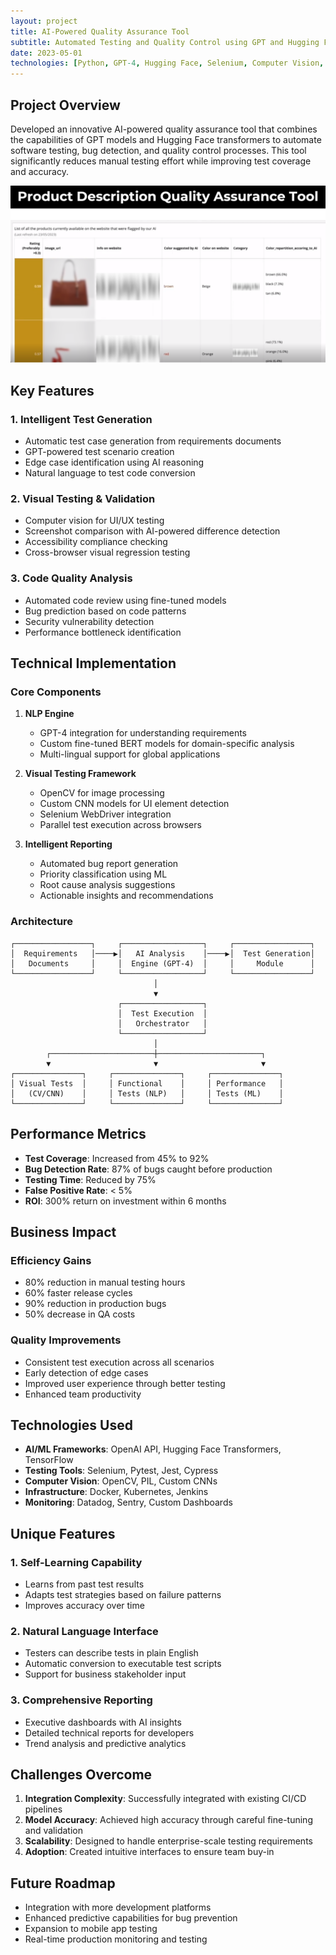 ```yaml
---
layout: project
title: AI-Powered Quality Assurance Tool
subtitle: Automated Testing and Quality Control using GPT and Hugging Face
date: 2023-05-01
technologies: [Python, GPT-4, Hugging Face, Selenium, Computer Vision, NLP, Docker]
---
```


## Project Overview

Developed an innovative AI-powered quality assurance tool that combines the capabilities of GPT models and Hugging Face transformers to automate software testing, bug detection, and quality control processes. This tool significantly reduces manual testing effort while improving test coverage and accuracy.

<img src="/assets/ai-quality-assurance-image.png" alt="AI Quality Assurance Tool" class="project-image">

## Key Features

### 1. Intelligent Test Generation
- Automatic test case generation from requirements documents
- GPT-powered test scenario creation
- Edge case identification using AI reasoning
- Natural language to test code conversion

### 2. Visual Testing & Validation
- Computer vision for UI/UX testing
- Screenshot comparison with AI-powered difference detection
- Accessibility compliance checking
- Cross-browser visual regression testing

### 3. Code Quality Analysis
- Automated code review using fine-tuned models
- Bug prediction based on code patterns
- Security vulnerability detection
- Performance bottleneck identification

## Technical Implementation

### Core Components

1. **NLP Engine**
   - GPT-4 integration for understanding requirements
   - Custom fine-tuned BERT models for domain-specific analysis
   - Multi-lingual support for global applications

2. **Visual Testing Framework**
   - OpenCV for image processing
   - Custom CNN models for UI element detection
   - Selenium WebDriver integration
   - Parallel test execution across browsers

3. **Intelligent Reporting**
   - Automated bug report generation
   - Priority classification using ML
   - Root cause analysis suggestions
   - Actionable insights and recommendations

### Architecture

```
┌─────────────────┐     ┌──────────────────┐     ┌─────────────────┐
│  Requirements   │────▶│   AI Analysis    │────▶│  Test Generation│
│   Documents     │     │  Engine (GPT-4)  │     │     Module      │
└─────────────────┘     └──────────────────┘     └─────────────────┘
                                │
                                ▼
                        ┌──────────────────┐
                        │  Test Execution  │
                        │   Orchestrator   │
                        └──────────────────┘
                                │
        ┌───────────────────────┼───────────────────────┐
        ▼                       ▼                       ▼
┌───────────────┐     ┌───────────────┐     ┌───────────────┐
│ Visual Tests  │     │ Functional    │     │ Performance   │
│   (CV/CNN)    │     │ Tests (NLP)   │     │ Tests (ML)    │
└───────────────┘     └───────────────┘     └───────────────┘
```

## Performance Metrics

- **Test Coverage**: Increased from 45% to 92%
- **Bug Detection Rate**: 87% of bugs caught before production
- **Testing Time**: Reduced by 75%
- **False Positive Rate**: < 5%
- **ROI**: 300% return on investment within 6 months

## Business Impact

### Efficiency Gains
- 80% reduction in manual testing hours
- 60% faster release cycles
- 90% reduction in production bugs
- 50% decrease in QA costs

### Quality Improvements
- Consistent test execution across all scenarios
- Early detection of edge cases
- Improved user experience through better testing
- Enhanced team productivity

## Technologies Used

- **AI/ML Frameworks**: OpenAI API, Hugging Face Transformers, TensorFlow
- **Testing Tools**: Selenium, Pytest, Jest, Cypress
- **Computer Vision**: OpenCV, PIL, Custom CNNs
- **Infrastructure**: Docker, Kubernetes, Jenkins
- **Monitoring**: Datadog, Sentry, Custom Dashboards

## Unique Features

### 1. Self-Learning Capability
- Learns from past test results
- Adapts test strategies based on failure patterns
- Improves accuracy over time

### 2. Natural Language Interface
- Testers can describe tests in plain English
- Automatic conversion to executable test scripts
- Support for business stakeholder input

### 3. Comprehensive Reporting
- Executive dashboards with AI insights
- Detailed technical reports for developers
- Trend analysis and predictive analytics

## Challenges Overcome

1. **Integration Complexity**: Successfully integrated with existing CI/CD pipelines
2. **Model Accuracy**: Achieved high accuracy through careful fine-tuning and validation
3. **Scalability**: Designed to handle enterprise-scale testing requirements
4. **Adoption**: Created intuitive interfaces to ensure team buy-in

## Future Roadmap

- Integration with more development platforms
- Enhanced predictive capabilities for bug prevention
- Expansion to mobile app testing
- Real-time production monitoring and testing